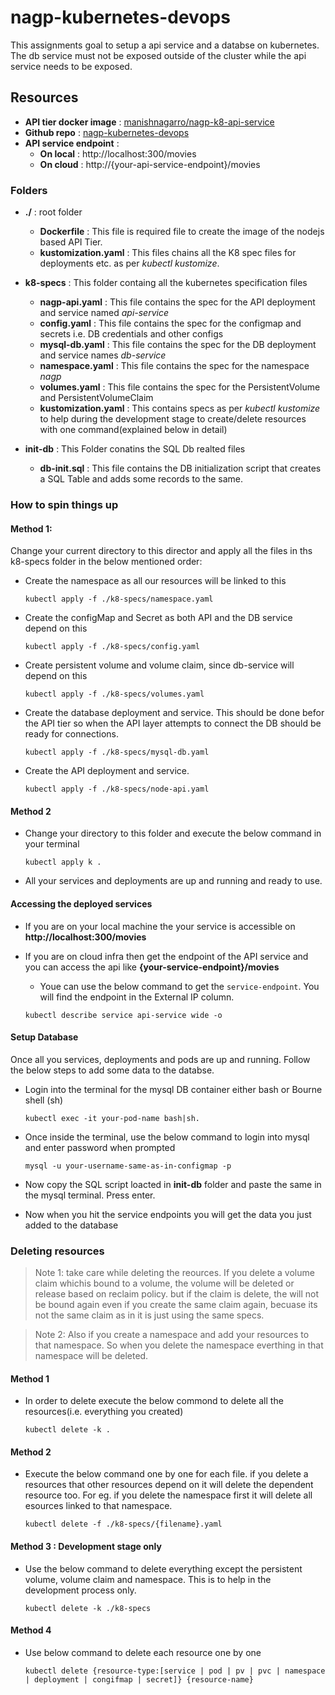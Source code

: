 # nagp-kubernetes-devops

This assignments goal to setup a api service and a databse on kubernetes. The db service must not be exposed outside of the cluster while the api service needs to be exposed.

## Resources

- **API tier docker image** : [manishnagarro/nagp-k8-api-service](https://hub.docker.com/r/manishnagarro/nagp-k8-api-service)
- **Github repo** : [nagp-kubernetes-devops](https://github.com/manishjanky/nagp-kubernetes-devops)
- **API service endpoint** : 
  - **On local** : http://localhost:300/movies
  - **On cloud** : http://{your-api-service-endpoint}/movies

### Folders

- **./** : root folder

  - **Dockerfile** : This file is required file to create the image of the nodejs based API Tier.
  - **kustomization.yaml** : This files chains all the K8 spec files for deployments etc. as per _kubectl kustomize_.

- **k8-specs** : This folder containg all the kubernetes specification files

  - **nagp-api.yaml** : This file contains the spec for the API deployment and service named _api-service_
  - **config.yaml** : This file contains the spec for the configmap and secrets i.e. DB credentials and other configs
  - **mysql-db.yaml** : This file contains the spec for the DB deployment and service names _db-service_
  - **namespace.yaml** : This file contains the spec for the namespace _nagp_
  - **volumes.yaml** : This file contains the spec for the PersistentVolume and PersistentVolumeClaim
  - **kustomization.yaml** : This contains specs as per _kubectl kustomize_ to help during the development stage to create/delete resources with one command(explained below in detail)

- **init-db** : This Folder conatins the SQL Db realted files
  - **db-init.sql** : This file contains the DB initialization script that creates a SQL Table and adds some records to the same.

### How to spin things up

#### Method 1:

Change your current directory to this director and apply all the files in ths k8-specs folder in the below mentioned order:

- Create the namespace as all our resources will be linked to this

  ```
  kubectl apply -f ./k8-specs/namespace.yaml
  ```

- Create the configMap and Secret as both API and the DB service depend on this

  ```
  kubectl apply -f ./k8-specs/config.yaml
  ```

- Create persistent volume and volume claim, since db-service will depend on this

  ```
  kubectl apply -f ./k8-specs/volumes.yaml
  ```

- Create the database deployment and service. This should be done befor the API tier so when the API layer attempts to connect the DB should be ready for connections.

  ```
  kubectl apply -f ./k8-specs/mysql-db.yaml
  ```

- Create the API deployment and service.

  ```
  kubectl apply -f ./k8-specs/node-api.yaml
  ```

#### Method 2

- Change your directory to this folder and execute the below command in your terminal

  ```
  kubectl apply k .
  ```

- All your services and deployments are up and running and ready to use.

#### Accessing the deployed services

- If you are on your local machine the your service is accessible on **http://localhost:300/movies**

- If you are on cloud infra then get the endpoint of the API service and you can access the api like **{your-service-endpoint}/movies**

  - Youe can use the below command to get the `service-endpoint`. You will find the endpoint in the External IP column.

  ```
  kubectl describe service api-service wide -o
  ```

#### Setup Database

Once all you services, deployments and pods are up and running. Follow the below steps to add some data to the databse.

- Login into the terminal for the mysql DB container either bash or Bourne shell (sh)

  ```
  kubectl exec -it your-pod-name bash|sh.
  ```

- Once inside the terminal, use the below command to login into mysql and enter password when prompted

  ```
  mysql -u your-username-same-as-in-configmap -p
  ```

- Now copy the SQL script loacted in **init-db** folder and paste the same in the mysql terminal. Press enter.

- Now when you hit the service endpoints you will get the data you just added to the database

### Deleting resources

> Note 1: take care while deleting the reources. If you delete a volume claim whichis bound to a volume, the volume will be deleted or release based on reclaim policy. but if the claim is delete, the will not be bound again even if you create the same claim again, becuase its not the same claim as in it is just using the same specs.

> Note 2: Also if you create a namespace and add your resources to that namespace. So when you delete the namespace everthing in that namespace will be deleted.

#### Method 1

- In order to delete execute the below commond to delete all the resources(i.e. everything you created)

  ```
  kubectl delete -k .
  ```

#### Method 2

- Execute the below command one by one for each file. if you delete a resources that other resources depend on it will delete the dependent resource too. For eg. if you delete the namespace first it will delete all esources linked to that namespace.

  ```
  kubectl delete -f ./k8-specs/{filename}.yaml
  ```

#### Method 3 : Development stage only

- Use the below command to delete everything except the persistent volume, volume claim and namespace. This is to help in the development process only.

  ```
  kubectl delete -k ./k8-specs
  ```

#### Method 4

- Use below command to delete each resource one by one

  ```
  kubectl delete {resource-type:[service | pod | pv | pvc | namespace | deployment | congifmap | secret]} {resource-name}
  ```
